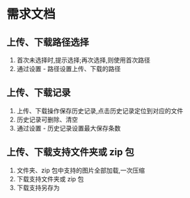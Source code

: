 # 需求文档

## 上传、下载路径选择

1. 首次未选择时,提示选择;再次选择,则使用首次路径
2. 通过设置 - 路径设置上传、下载的路径

## 上传、下载记录

1. 上传、下载操作保存历史记录,点击历史记录定位到对应的文件
2. 历史记录可删除、清空
3. 通过设置 - 历史记录设置最大保存条数

## 上传、下载支持文件夹或 zip 包

1. 文件夹、zip 包中支持的图片全部加载,一次压缩
2. 下载支持文件夹或 zip 包
3. 下载支持另存为
